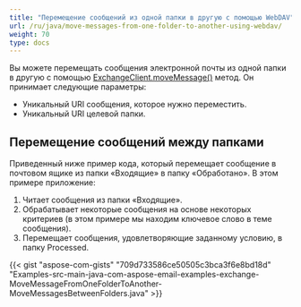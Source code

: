 ```yaml
---
title: "Перемещение сообщений из одной папки в другую с помощью WebDAV"
url: /ru/java/move-messages-from-one-folder-to-another-using-webdav/
weight: 70
type: docs
---
```


Вы можете перемещать сообщения электронной почты из одной папки в другую с помощью [ExchangeClient.moveMessage()](https://apireference.aspose.com/email/java/com.aspose.email/ExchangeClient#moveMessage\(com.aspose.email.ExchangeMessageInfo,%20java.lang.String\)) метод. Он принимает следующие параметры:

- Уникальный URI сообщения, которое нужно переместить.
- Уникальный URI целевой папки.
## **Перемещение сообщений между папками**
Приведенный ниже пример кода, который перемещает сообщение в почтовом ящике из папки «Входящие» в папку «Обработано». В этом примере приложение:

1. Читает сообщения из папки «Входящие».
1. Обрабатывает некоторые сообщения на основе некоторых критериев (в этом примере мы находим ключевое слово в теме сообщения).
1. Перемещает сообщения, удовлетворяющие заданному условию, в папку Processed.

{{< gist "aspose-com-gists" "709d733586ce50505c3bca3f6e8bd18d" "Examples-src-main-java-com-aspose-email-examples-exchange-MoveMessageFromOneFolderToAnother-MoveMessagesBetweenFolders.java" >}}
